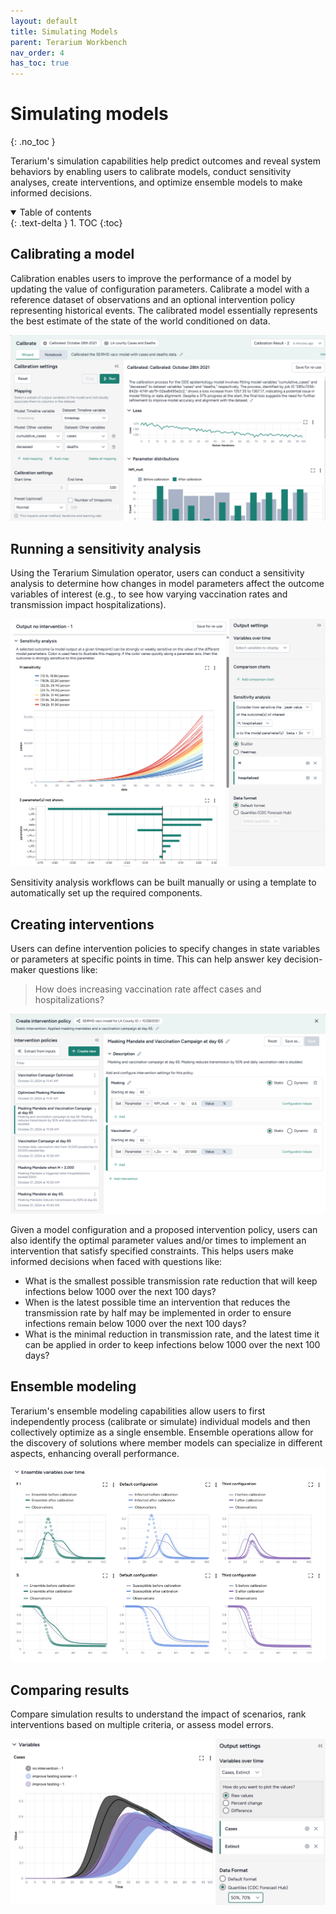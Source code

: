 ```yaml
---
layout: default
title: Simulating Models
parent: Terarium Workbench
nav_order: 4
has_toc: true
---
```


# Simulating models
{: .no_toc }

Terarium's simulation capabilities help predict outcomes and reveal system behaviors by enabling users to calibrate models, conduct sensitivity analyses, create interventions, and optimize ensemble models to make informed decisions.

<details open markdown="block">
  <summary>
    Table of contents
  </summary>
  {: .text-delta }
1. TOC
{:toc}
</details>

## Calibrating a model

Calibration enables users to improve the performance of a model by updating the value of configuration parameters. Calibrate a model with a reference dataset of observations and an optional intervention policy representing historical events. The calibrated model essentially represents the best estimate of the state of the world conditioned on data.

![Calibration results showing decreased loss over time and before/after parameter distributions](/assets/img/terarium/model-calibrate-notebook.png)

## Running a sensitivity analysis

Using the Terarium Simulation operator, users can conduct a sensitivity analysis to determine how changes in model parameters affect the outcome variables of interest (e.g., to see how varying vaccination rates and transmission impact hospitalizations).

![Sensitivity analysis of the effect of transmission rates on hospitalizations due to Mpox](/assets/img/terarium/sensitivity-analysis.png)

Sensitivity analysis workflows can be built manually or using a template to automatically set up the required components.

## Creating interventions

Users can define intervention policies to specify changes in state variables or parameters at specific points in time. This can help answer key decision-maker questions like:

> How does increasing vaccination rate affect cases and hospitalizations?

![Two static interventions to introduce masking and vaccination policies at a specific time](/assets/img/terarium/create-intervention-policy.png)

Given a model configuration and a proposed intervention policy, users can also identify the optimal parameter values and/or times to implement an intervention that satisfy specified constraints. This helps users make informed decisions when faced with questions like:

- What is the smallest possible transmission rate reduction that will keep infections below 1000 over the next 100 days?
- When is the latest possible time an intervention that reduces the transmission rate by half may be implemented in order to ensure infections remain below 1000 over the next 100 days?
- What is the minimal reduction in transmission rate, and the latest time it can be applied in order to keep infections below 1000 over the next 100 days?

## Ensemble modeling

Terarium's ensemble modeling capabilities allow users to first independently process (calibrate or simulate) individual models and then collectively optimize as a single ensemble. Ensemble operations allow for the discovery of solutions where member models can specialize in different aspects, enhancing overall performance.

![Charts showing the effects of ensemble calibration on susceptible and exposed populations](/assets/img/terarium/ensemble-variables.png)

## Comparing results

Compare simulation results to understand the impact of scenarios, rank interventions based on multiple criteria, or assess model errors.

![Graph comparing cases and deaths under different intervention policies](/assets/img/terarium/compare-datasets-variables-over-time.png)